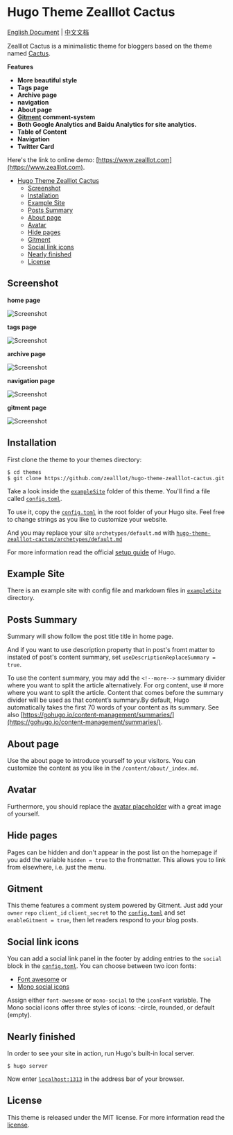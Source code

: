 # Hugo Theme Zealllot Cactus

[English Document](https://github.com/zealllot/hugo-theme-zealllot-cactus/blob/master/README.md) | [中文文档](https://github.com/zealllot/hugo-theme-zealllot-cactus/blob/master/README_zh-cn.md)

Zealllot Cactus is a minimalistic theme for bloggers based on the theme named [Cactus](https://github.com/digitalcraftsman/hugo-cactus-theme).

**Features**

+ **More beautiful style**
+ **Tags page**
+ **Archive page**
+ **navigation**
+ **About page**
+ **[Gitment](https://github.com/imsun/gitment) comment-system**
+ **Both Google Analytics and Baidu Analytics for site analytics.**
+ **Table of Content**
+ **Navigation**
+ **Twitter Card**

Here's the link to online demo: [https://www.zealllot.com](https://www.zealllot.com).


<!-- TOC depthFrom:1 depthTo:6 withLinks:1 updateOnSave:1 orderedList:0 -->

- [Hugo Theme Zealllot Cactus](#hugo-theme-zealllot-cactus)
	- [Screenshot](#screenshot)
	- [Installation](#installation)
	- [Example Site](#example-site)
	- [Posts Summary](#posts-summary)
	- [About page](#about-page)
	- [Avatar](#avatar)
	- [Hide pages](#hide-pages)
	- [Gitment](#gitment)
	- [Social link icons](#social-link-icons)
	- [Nearly finished](#nearly-finished)
	- [License](#license)

<!-- /TOC -->

## Screenshot

**home page**

![Screenshot](https://github.com/zealllot/hugo-theme-zealllot-cactus/blob/master/images/home.png)

**tags page**

![Screenshot](https://github.com/zealllot/hugo-theme-zealllot-cactus/blob/master/images/tags.png)

**archive page**

![Screenshot](https://github.com/zealllot/hugo-theme-zealllot-cactus/blob/master/images/archive.png)

**navigation page**

![Screenshot](https://github.com/zealllot/hugo-theme-zealllot-cactus/blob/master/images/navigation.png)

**gitment page**

![Screenshot](https://github.com/zealllot/hugo-theme-zealllot-cactus/blob/master/images/gitment.png)

## Installation

First clone the theme to your themes directory:

```
$ cd themes
$ git clone https://github.com/zealllot/hugo-theme-zealllot-cactus.git
```

Take a look inside the [`exampleSite`](https://github.com/zealllot/hugo-theme-zealllot-cactus/tree/master/exampleSite) folder of this theme. You'll find a file called [`config.toml`](https://github.com/zealllot/hugo-theme-zealllot-cactus/blob/master/exampleSite/config.toml).

To use it, copy the [`config.toml`](https://github.com/zealllot/hugo-theme-zealllot-cactus/blob/master/exampleSite/config.toml) in the root folder of your Hugo site. Feel free to change strings as you like to customize your website.

And you may replace your site `archetypes/default.md` with [`hugo-theme-zealllot-cactus/archetypes/default.md`](https://github.com/zealllot/hugo-theme-zealllot-cactus/tree/master/archetypes/default.md)

For more information read the official [setup guide](//gohugo.io/overview/installing/) of Hugo.

## Example Site

There is an example site with config file and markdown files in [`exampleSite`](https://github.com/zealllot/hugo-theme-zealllot-cactus/tree/master/exampleSite) directory.

## Posts Summary

Summary will show follow the post title title in home page.

And if you want to use description property that in post's fromt matter to instated of post's content summary, set `useDescriptionReplaceSummary = true`.

To use the content summary, you may add the `<!--more-->` summary divider where you want to split the article alternatively. For org content, use # more where you want to split the article. Content that comes before the summary divider will be used as that content’s summary.By default, Hugo automatically takes the first 70 words of your content as its summary. See also [https://gohugo.io/content-management/summaries/](https://gohugo.io/content-management/summaries/).

## About page

Use the about page to introduce yourself to your visitors. You can customize the content as you like in the `/content/about/_index.md`.

## Avatar

Furthermore, you should replace the [avatar placeholder](https://github.com/zealllot/hugo-theme-zealllot-cactus/blob/master/static/images/) with a great image of yourself.

## Hide pages

Pages can be hidden and don't appear in the post list on the homepage if you add the variable `hidden = true` to the frontmatter. This allows you to link from elsewhere, i.e. just the menu.

## Gitment

This theme features a comment system powered by Gitment. Just add your `owner` `repo` `client_id` `client_secret` to the [`config.toml`](https://github.com/zealllot/hugo-theme-zealllot-cactus/blob/master/exampleSite/config.toml) and set `enableGitment = true`, then let readers respond to your blog posts.


## Social link icons

You can add a social link panel in the footer by adding entries to the `social` block in the [`config.toml`](https://github.com/zealllot/hugo-theme-zealllot-cactus/blob/master/exampleSite/config.toml). You can choose between two icon fonts:

- [Font awesome](https://fortawesome.github.io/Font-Awesome/) or
- [Mono social icons](https://github.com/drinchev/monosocialiconsfont)

Assign either `font-awesome` or `mono-social` to the `iconFont` variable. The Mono social icons offer three styles of icons: -circle, rounded, or default (empty).


## Nearly finished

In order to see your site in action, run Hugo's built-in local server.

```
$ hugo server
```

Now enter [`localhost:1313`](http://localhost:1313) in the address bar of your browser.


## License

This theme is released under the MIT license. For more information read the [license](https://github.com/zealllot/hugo-theme-zealllot-cactus/blob/master/LICENSE).
